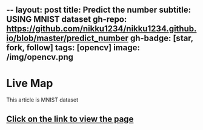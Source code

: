 --
layout: post
title: Predict the number
subtitle: USING MNIST dataset
gh-repo: https://github.com/nikku1234/nikku1234.github.io/blob/master/predict_number
gh-badge: [star, fork, follow]
tags: [opencv]
image: /img/opencv.png
---
# Live Map

This article is MNIST dataset


## [Click on the link to view the page](https://github.com/nikku1234/nikku1234.github.io/blob/master/predict_number/tfjs.html)
